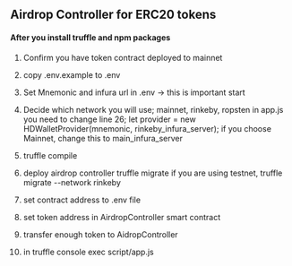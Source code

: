 ## Airdrop Controller for ERC20 tokens

#### After you install truffle and npm packages

1. Confirm you have token contract deployed to mainnet

2. copy .env.example to .env

3. Set Mnemonic and infura url in .env -> this is important start

4. Decide which network you will use; mainnet, rinkeby, ropsten
   in app.js you need to change line 26;
    let provider = new HDWalletProvider(mnemonic, rinkeby_infura_server);
   if you choose Mainnet, change this to main_infura_server

5. truffle compile

6. deploy airdrop controller
   truffle migrate
   if you are using testnet,
   truffle migrate --network rinkeby

7. set contract address to .env file

8. set token address in AirdropController smart contract

9. transfer enough token to AidropController

10. in truffle console
   exec script/app.js